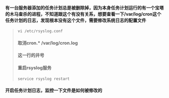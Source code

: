 #### 有一台服务器添加的任务计划总是被删除掉，因为本身任务计划运行的有一个宝塔的木马查杀的进程，不知道跟这个有没有关系，想要查看一下/var/log/cron这个任务计划的日志，发现根本没有这个文件，需要修改系统日志的配置文件

> `vi /etc/rsyslog.conf`
>
> #### 取消cron.\*				/var/log/cron.log
>
> #### 这一行的井号
>
> #### 重启rsyslog服务
>
> `service rsyslog restart`



#### 开启任务计划日志，监控一下文件是如何被修改的
